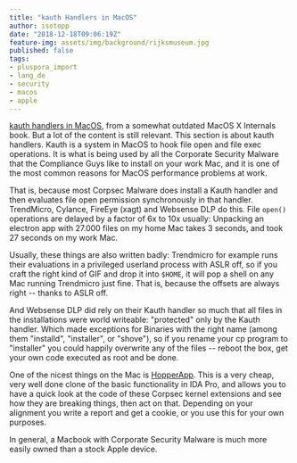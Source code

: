 ```yaml
---
title: "kauth Handlers in MacOS"
author: isotopp
date: "2018-12-18T09:06:19Z"
feature-img: assets/img/background/rijksmuseum.jpg
published: false
tags:
- pluspora_import
- lang_de
- security
- macos
- apple
---
```


[kauth handlers in MacOS](https://flylib.com/books/en/3.126.1.140/1/
), from a somewhat outdated MacOS X Internals book.
But a lot of the content is still relevant.
This section is about kauth handlers.
Kauth is a system in MacOS to hook file open and file exec operations.
It is what is being used by all the Corporate Security Malware that the Compliance Guys like to install on your work Mac, and it is one of the most common reasons for MacOS performance problems at work.

That is, because most Corpsec Malware does install a Kauth handler and then evaluates file open permission synchronously in that handler.
TrendMicro, Cylance, FireEye (xagt) and Websense DLP do this.
File `open()` operations are delayed by a factor of 6x to 10x usually:
Unpacking an electron app with 27.000 files on my home Mac takes 3 seconds, and took 27 seconds on my work Mac.

Usually, these things are also written badly:
Trendmicro for example runs their evaluations in a privileged userland process with ASLR off, so if you craft the right kind of GIF and drop it into `$HOME`, it will pop a shell on any Mac running Trendmicro just fine.
That is,  because the offsets are always right -- thanks to ASLR off.

And Websense DLP did rely on their Kauth handler so much that all files in the installations were world writeable:
"protected" only by the Kauth handler.
Which made exceptions for Binaries with the right name (among them "installd", "installer", or "shove"), so if you rename your cp program to "installer" you could happily overwrite any of the files -- reboot the box, get your own code executed as root and be done.

One of the nicest things on the Mac is [HopperApp](https://www.hopperapp.com/).
This is a very cheap, very well done clone of the basic functionality in IDA Pro, and allows you to have a quick look at the code of these Corpsec kernel extensions and see how they are breaking things, then act on that.
Depending on your alignment you write a report and get a cookie, or you use this for your own purposes.

In general, a Macbook with Corporate Security Malware is much more easily owned than a stock Apple device.
